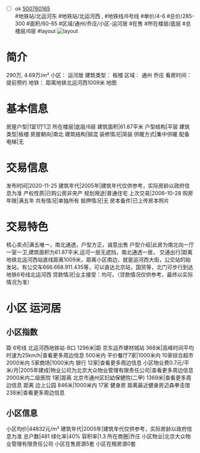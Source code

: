 - [ ] ok [500760165](https://bj.5i5j.com/ershoufang/500760165.html)  
 #地铁站/北运河东 #地铁站/北运河西 ,  #地铁线/6号线
#单价/4-6 #总价/285-300 #面积/60-65   #区域/通州/乔庄/小区-运河居 #在售 #所在楼层/底层 #总楼层/6层 #layout 
![layout](http://image2.5i5j.com//group4/M00/02/2B/CgqJJl7t1qOAD8l-AAK3Mab-QKU344.jpg_P5.jpg) 
# 简介 
 290万,  4.69万/m² 
小区： 运河居
建筑类型： 板楼
区域： 通州 乔庄
看房时间： 提前预约
地铁： 距离地铁北运河西1009米 地图
# 基本信息 
 房屋户型|1室1厅1卫
所在楼层|底层/6层
建筑面积|61.87平米
户型结构|平层
建筑类型|板楼
房屋朝向|南北
建筑结构|钢混
装修情况|简装
供暖方式|集中供暖
配备电梯|无
# 交易信息 
 发布时间|2020-11-25
建筑年代|2005年|建筑年代仅供参考，实际房龄以政府信息为准
产权性质|已购公房非央产
规划用途|普通住宅
上次交易|2006-10-28
购房年限|满五年
共有情况|单独所有
抵押情况|无
房本备件|已上传房本照片
# 交易特色 
 核心卖点|满五唯一，南北通透，户型方正，诚意出售
户型介绍|此房为南北向一厅一室一卫,建筑面积为61.87平米,运河一层无遮挡，南北通透一居，
交通出行|距离地铁北运河西站直线距离1009米，距离小区南边，就是运河西大街，公交站的始发站，有公交车666.668.911.435等，可以直达北京站，国贸等，北门可步行到达地铁6号线北运河西
贷款情况|业主接受：均可。（贷款情况仅供参考，最终以实际情况为准）
# 小区 运河居
## 小区指数 
 距 6号线 北运河西地铁站-B口 1296米|距 京东运乔建材城站 368米|高峰时间平均时速为25km/h|查看更多周边信息
500米内 平价餐厅7家|1000米内 10家综合超市
2000米内 5家商场|1000米内 银行 12家|查看更多周边信息
小区物业费0.7元/平米/月|2005年建成|物业公司为北京大众物业管理有限责任公司|查看更多周边信息
2000米内二级医院 1家|距离 北京市通州区妇幼保健院(二甲)  1369米|查看更多周边信息
距离 边上公园 846米|1000米内 17家 健身房
距离最近健身房迈森拳击馆 238米|查看更多周边信息
## 小区信息 
 小区均价|44832元/m²
建筑年代|2005年|建筑年代仅供参考，实际房龄以政府信息为准
总户数|481
绿化率|40%
容积率|1.3
所在商圈|乔庄
小区物业|北京大众物业管理有限责任公司
小区在售房源5套
小区在租房源0套
